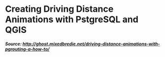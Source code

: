 # Creating Driving Distance Animations with PstgreSQL and QGIS
##### Source: http://ghost.mixedbredie.net/driving-distance-animations-with-pgrouting-a-how-to/
